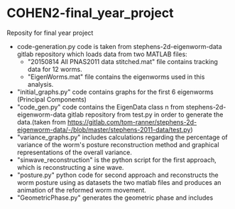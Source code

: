 # COHEN2-final_year_project
Reposity for final year project

- code-generation.py code is taken from stephens-2d-eigenworm-data gitlab repository which loads data from two MATLAB files:
  - "20150814 All PNAS2011 data stitched.mat" file contains tracking data for 12 worms.
  - "EigenWorms.mat" file contains the eigenworms used in this analysis.
- "initial_graphs.py" code contains graphs for the first 6 eigenworms (Principal Components)
- "code_gen.py" code contains the EigenData class n from stephens-2d-eigenworm-data gitlab repository from test.py in order to generate the data.(taken from https://gitlab.com/tom-ranner/stephens-2d-eigenworm-data/-/blob/master/stephens-2011-data/test.py)
- "variance_graphs.py" includes calculations regarding the percentage of variance of the worm's posture reconstruction method and graphical representations of the overall variance.
- "sinwave_reconstruction" is the python script for the first approach, which is reconstructing a sine wave.
- "posture.py" python code for second approach and reconstructs the worm posture using as datasets the two matlab files and produces an animation of the reformed worm movement.
- "GeometricPhase.py" generates the geometric phase and includes 
